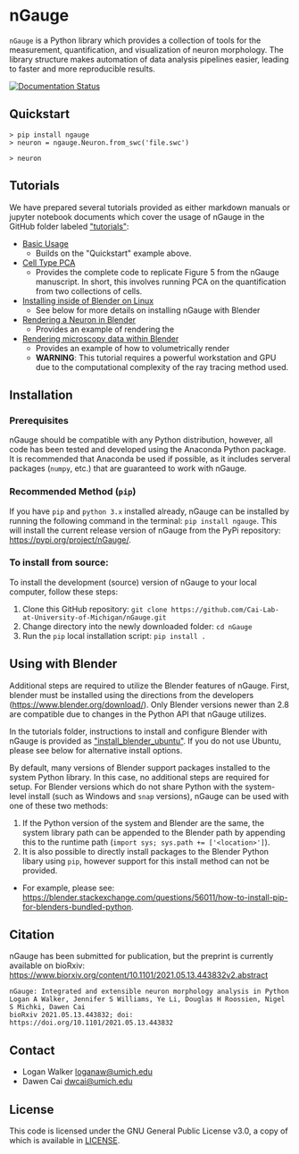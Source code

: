 # nGauge
`nGauge` is a Python library which provides a collection of tools for the measurement, quantification, and visualization of neuron morphology. The library structure makes automation of data analysis pipelines easier, leading to faster and more reproducible results.

[![Documentation Status](https://readthedocs.org/projects/ngauge/badge/?version=latest)](https://ngauge.readthedocs.io/en/latest/?badge=latest)

## Quickstart

```
> pip install ngauge
> neuron = ngauge.Neuron.from_swc('file.swc')

> neuron

``` 

## Tutorials

We have prepared several tutorials provided as either markdown manuals or jupyter notebook documents which cover the usage of nGauge in the GitHub folder labeled ["tutorials"](https://github.com/Cai-Lab-at-University-of-Michigan/nGauge/tree/master/tutorials):

- [Basic Usage](https://github.com/Cai-Lab-at-University-of-Michigan/nGauge/tree/master/tutorials/basic_usage)
  - Builds on the "Quickstart" example above.
- [Cell Type PCA](https://github.com/Cai-Lab-at-University-of-Michigan/nGauge/tree/master/tutorials/make_figure_five)
  - Provides the complete code to replicate Figure 5 from the nGauge manuscript. In short, this involves running PCA on the quantification from two collections of cells.
- [Installing inside of Blender on Linux](https://github.com/Cai-Lab-at-University-of-Michigan/nGauge/tree/master/tutorials/install_blender_ubuntu)
  - See below for more details on installing nGauge with Blender
- [Rendering a Neuron in Blender](https://github.com/Cai-Lab-at-University-of-Michigan/nGauge/tree/master/tutorials/render_neuron_blender)
  - Provides an example of rendering the 
- [Rendering microscopy data within Blender](https://github.com/Cai-Lab-at-University-of-Michigan/nGauge/tree/master/tutorials/render_neuron_blender)
  - Provides an example of how to volumetrically render
  - **WARNING**: This tutorial requires a powerful workstation and GPU due to the computational complexity of the ray tracing method used.

## Installation

### Prerequisites

nGauge should be compatible with any Python distribution, however, all code has been tested and developed
using the Anaconda Python package. It is recommended that Anaconda be used if possible, as it includes
serveral packages (`numpy`, etc.) that are guaranteed to work with nGauge.

### Recommended Method (`pip`)

If you have  `pip` and `python 3.x` installed already, nGauge can be installed by running the following command
in the terminal: `pip install ngauge`. This will install the current release version of nGauge from the
PyPi repository: <https://pypi.org/project/nGauge/>.

### To install from source:

To install the development (source) version of nGauge to your local computer, follow these steps:
1. Clone this GitHub repository: `git clone https://github.com/Cai-Lab-at-University-of-Michigan/nGauge.git`
2. Change directory into the newly downloaded folder: `cd nGauge`
3. Run the `pip` local installation script: `pip install .`

## Using with Blender

Additional steps are required to utilize the Blender features of nGauge.
First, blender must be installed using the directions from the developers (<https://www.blender.org/download/>).
Only Blender versions newer than 2.8 are compatible due to changes in the Python API that nGauge utilizes.

In the tutorials folder, instructions to install and configure Blender with nGauge is provided as ["install_blender_ubuntu"](https://github.com/Cai-Lab-at-University-of-Michigan/nGauge/tree/master/tutorials/install_blender_ubuntu).
If you do not use Ubuntu, please see below for alternative install options.

By default, many versions of Blender support packages installed to the system Python
library. In this case, no additional steps are required for setup.
For Blender versions which do not share Python with the system-level install (such
as Windows and `snap` versions), nGauge can be used with one of these two methods:

1. If the Python version of the system and Blender are the same, the system
library path can be appended to the Blender path by appending this to the runtime path
(`import sys; sys.path += ['<location>']`).
2. It is also possible to directly install packages to the Blender Python libary
using `pip`, however support for this install method can not be provided.
  * For example, please see: <https://blender.stackexchange.com/questions/56011/how-to-install-pip-for-blenders-bundled-python>.

## Citation

nGauge has been submitted for publication, but the preprint is currently available on bioRxiv: https://www.biorxiv.org/content/10.1101/2021.05.13.443832v2.abstract

```
nGauge: Integrated and extensible neuron morphology analysis in Python
Logan A Walker, Jennifer S Williams, Ye Li, Douglas H Roossien, Nigel S Michki, Dawen Cai
bioRxiv 2021.05.13.443832; doi: https://doi.org/10.1101/2021.05.13.443832
```

## Contact
 * Logan Walker <loganaw@umich.edu>
 * Dawen Cai <dwcai@umich.edu>

## License

This code is licensed under the GNU General Public License v3.0, a copy of which is available in [LICENSE](https://github.com/Cai-Lab-at-University-of-Michigan/nGauge/blob/master/LICENSE).
